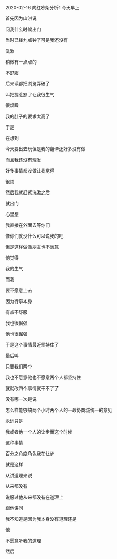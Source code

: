 2020-02-16 向红吵架分析1
今天早上

首先因为山洪说

问我什么时候出门

当时已经九点钟了可是我还没有

洗漱

稍微有一点点的

不舒服

后来读都把浏览弄破了

叫把握惹怒了让我很生气

很烦躁

我的肚子的要求太高了

于是

在想到

今天要出去玩但是我的翻译还好多没有做

而且我还没有理发

好多事情都没做让我觉得

很烦

然后我就赶紧洗漱之后

就出门

心里想

我直接在外面去等你们

像你们就没什么可以说我的吧

但是这样做像朋友也不满意

他觉得

我的生气

而我

要不愿意上去

因为行李本身

有点不舒服

我也很倔强

他也很倔强

于是这个事情最近坚持住了

最后叫

只要我们两个

我也不愿意他也不愿意两个人都坚持住

就就改四个事情就干不了了

没有哪一次是说

怎么样能够搞两个小时两个人的一政协商城统一的意见

永远只是

我或者他一个人的让步而这个时候

这种事情

百分之角度角色我在让步

就是这样

从讲道理来说

从来都没有

说服过他从来都没有在道理上

跟他讲同

我不知道是因为我本身没有道理还是

他

不愿意听我的道理

然后

